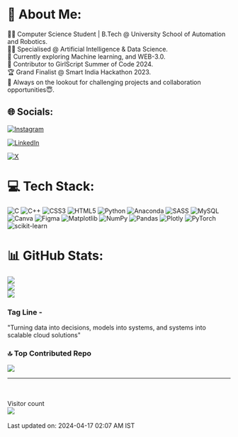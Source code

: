 # 💫 About Me:
👨‍💻 Computer Science Student | B.Tech @ University School of Automation and Robotics.<br>👨‍🎓 Specialised @ Artificial Intelligence & Data Science.<br>🚀 Currently exploring Machine learning, and WEB-3.0.<br>💼 Contributor to GirlScript Summer of Code 2024.<br>🏆 Grand Finalist @ Smart India Hackathon 2023.<br>🎯 Always on the lookout for challenging projects and collaboration opportunities😇.


## 🌐 Socials:
[![Instagram](https://img.shields.io/badge/Instagram-%23E4405F.svg?logo=Instagram&logoColor=white)
](https://instagram.com/https://www.instagram.com/sonu0sharma1) 

[![LinkedIn](https://img.shields.io/badge/LinkedIn-%230077B5.svg?logo=linkedin&logoColor=white)](https://linkedin.com/in/https://www.linkedin.com/in/sonu-sharma1000) 

[![X](https://img.shields.io/badge/X-black.svg?logo=X&logoColor=white)](https://x.com/https://x.com/Sonu001Sharma) 

# 💻 Tech Stack:
![C](https://img.shields.io/badge/c-%2300599C.svg?style=for-the-badge&logo=c&logoColor=white) ![C++](https://img.shields.io/badge/c++-%2300599C.svg?style=for-the-badge&logo=c%2B%2B&logoColor=white) ![CSS3](https://img.shields.io/badge/css3-%231572B6.svg?style=for-the-badge&logo=css3&logoColor=white) ![HTML5](https://img.shields.io/badge/html5-%23E34F26.svg?style=for-the-badge&logo=html5&logoColor=white) ![Python](https://img.shields.io/badge/python-3670A0?style=for-the-badge&logo=python&logoColor=ffdd54) ![Anaconda](https://img.shields.io/badge/Anaconda-%2344A833.svg?style=for-the-badge&logo=anaconda&logoColor=white) ![SASS](https://img.shields.io/badge/SASS-hotpink.svg?style=for-the-badge&logo=SASS&logoColor=white) ![MySQL](https://img.shields.io/badge/mysql-4479A1.svg?style=for-the-badge&logo=mysql&logoColor=white) ![Canva](https://img.shields.io/badge/Canva-%2300C4CC.svg?style=for-the-badge&logo=Canva&logoColor=white) ![Figma](https://img.shields.io/badge/figma-%23F24E1E.svg?style=for-the-badge&logo=figma&logoColor=white) ![Matplotlib](https://img.shields.io/badge/Matplotlib-%23ffffff.svg?style=for-the-badge&logo=Matplotlib&logoColor=black) ![NumPy](https://img.shields.io/badge/numpy-%23013243.svg?style=for-the-badge&logo=numpy&logoColor=white) ![Pandas](https://img.shields.io/badge/pandas-%23150458.svg?style=for-the-badge&logo=pandas&logoColor=white) ![Plotly](https://img.shields.io/badge/Plotly-%233F4F75.svg?style=for-the-badge&logo=plotly&logoColor=white) ![PyTorch](https://img.shields.io/badge/PyTorch-%23EE4C2C.svg?style=for-the-badge&logo=PyTorch&logoColor=white) ![scikit-learn](https://img.shields.io/badge/scikit--learn-%23F7931E.svg?style=for-the-badge&logo=scikit-learn&logoColor=white)
# 📊 GitHub Stats:
![](https://github-readme-stats.vercel.app/api?username=Sonu0Sharma&theme=tokyonight&hide_border=false&include_all_commits=true&count_private=false)<br/>
![](https://github-readme-streak-stats.herokuapp.com/?user=Sonu0Sharma&theme=tokyonight&hide_border=false)<br/>
![](https://github-readme-stats.vercel.app/api/top-langs/?username=Sonu0Sharma&theme=tokyonight&hide_border=false&include_all_commits=true&count_private=false&layout=compact)


<!--
### ✍️ Random Dev Quote
![](https://quotes-github-readme.vercel.app/api?type=horizontal&theme=radical)
 -->

### Tag Line -

"Turning data into decisions, models into systems, and systems into scalable cloud solutions"



### 🔝 Top Contributed Repo
![](https://github-contributor-stats.vercel.app/api?username=Sonu0Sharma&limit=5&theme=vue-dark&combine_all_yearly_contributions=true)

---
  <br><br>
	<!--
  <a href="https://github.com/geekylakshya">
    <img src="https://komarev.com/ghpvc/?username=geekylakshya" alt="page views" />
  </a>
-->
  Visitor count<br>
  <img src="https://profile-counter.glitch.me/geekylakshya/count.svg" />
  <br><br>
  Last updated on: 2024-04-17 02:07 AM IST
</p>
<br><br>



